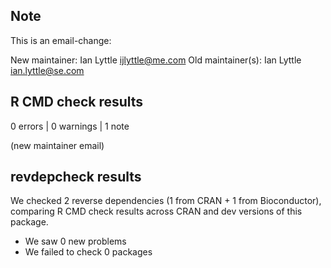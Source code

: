 ## Note

This is an email-change:

   New maintainer:
     Ian Lyttle <ijlyttle@me.com>
   Old maintainer(s):
     Ian Lyttle <ian.lyttle@se.com>

## R CMD check results

0 errors | 0 warnings | 1 note 

(new maintainer email)

## revdepcheck results

We checked 2 reverse dependencies (1 from CRAN + 1 from Bioconductor), comparing R CMD check results across CRAN and dev versions of this package.

 * We saw 0 new problems
 * We failed to check 0 packages



  



  
